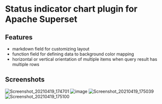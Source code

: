 # Status indicator chart plugin for Apache Superset

## Features
* markdown field for customizing layout
* function field for defining data to background color mapping
* horizontal or vertical orientation of multiple items when query result has multiple rows

## Screenshots

![Screenshot_20210419_174701](https://user-images.githubusercontent.com/13034472/115274000-1fe0d180-a138-11eb-9b6d-da5d0f3744b2.png)
![image](https://user-images.githubusercontent.com/13034472/115274199-561e5100-a138-11eb-820a-eae1f937a8b4.png)
![Screenshot_20210419_175039](https://user-images.githubusercontent.com/13034472/115274064-2ec78400-a138-11eb-998d-53868e2d4165.png)
![Screenshot_20210419_175100](https://user-images.githubusercontent.com/13034472/115274086-34bd6500-a138-11eb-8b4d-c468f839bf7e.png)

